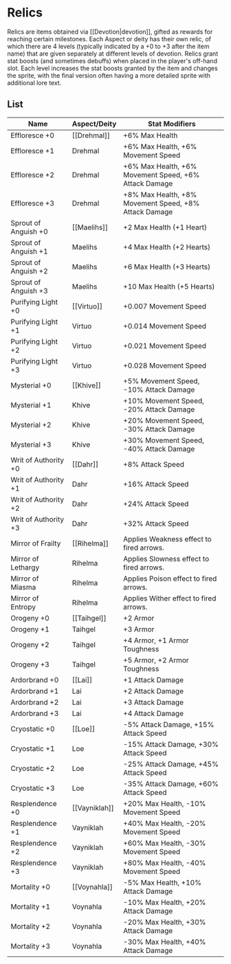 # Relics

Relics are items obtained via [[Devotion|devotion]], gifted as rewards for reaching certain milestones. Each Aspect or deity has their own relic, of which there are 4 levels (typically indicated by a +0 to +3 after the item name) that are given separately at different levels of devotion. Relics grant stat boosts (and sometimes debuffs) when placed in the player's off-hand slot. Each level increases the stat boosts granted by the item and changes the sprite, with the final version often having a more detailed sprite with additional lore text.

## List

| Name                 | Aspect/Deity  | Stat Modifiers                                        |
| -------------------- | ------------- | ----------------------------------------------------- |
| Effloresce +0        | [[Drehmal]]   | +6% Max Health                                        |
| Effloresce +1        | Drehmal       | +6% Max Health, +6% Movement Speed                    |
| Effloresce +2        | Drehmal       | +6% Max Health, +6% Movement Speed, +6% Attack Damage |
| Effloresce +3        | Drehmal       | +8% Max Health, +8% Movement Speed, +8% Attack Damage |
| Sprout of Anguish +0 | [[Maelihs]]   | +2 Max Health (+1 Heart)                              |
| Sprout of Anguish +1 | Maelihs       | +4 Max Health (+2 Hearts)                             |
| Sprout of Anguish +2 | Maelihs       | +6 Max Health (+3 Hearts)                             |
| Sprout of Anguish +3 | Maelihs       | +10 Max Health (+5 Hearts)                            |
| Purifying Light +0   | [[Virtuo]]    | +0.007 Movement Speed                                 |
| Purifying Light +1   | Virtuo        | +0.014 Movement Speed                                 |
| Purifying Light +2   | Virtuo        | +0.021 Movement Speed                                 |
| Purifying Light +3   | Virtuo        | +0.028 Movement Speed                                 |
| Mysterial +0         | [[Khive]]     | +5% Movement Speed, -10% Attack Damage                |
| Mysterial +1         | Khive         | +10% Movement Speed, -20% Attack Damage               |
| Mysterial +2         | Khive         | +20% Movement Speed, -30% Attack Damage               |
| Mysterial +3         | Khive         | +30% Movement Speed, -40% Attack Damage               |
| Writ of Authority +0 | [[Dahr]]      | +8% Attack Speed                                      |
| Writ of Authority +1 | Dahr          | +16% Attack Speed                                     |
| Writ of Authority +2 | Dahr          | +24% Attack Speed                                     |
| Writ of Authority +3 | Dahr          | +32% Attack Speed                                     |
| Mirror of Frailty    | [[Rihelma]]   | Applies Weakness effect to fired arrows.              |
| Mirror of Lethargy   | Rihelma       | Applies Slowness effect to fired arrows.              |
| Mirror of Miasma     | Rihelma       | Applies Poison effect to fired arrows.                |
| Mirror of Entropy    | Rihelma       | Applies Wither effect to fired arrows.                |
| Orogeny +0           | [[Taihgel]]   | +2 Armor                                              |
| Orogeny +1           | Taihgel       | +3 Armor                                              |
| Orogeny +2           | Taihgel       | +4 Armor, +1 Armor Toughness                          |
| Orogeny +3           | Taihgel       | +5 Armor, +2 Armor Toughness                          |
| Ardorbrand +0        | [[Lai]]       | +1 Attack Damage                                      |
| Ardorbrand +1        | Lai           | +2 Attack Damage                                      |
| Ardorbrand +2        | Lai           | +3 Attack Damage                                      |
| Ardorbrand +3        | Lai           | +4 Attack Damage                                      |
| Cryostatic +0        | [[Loe]]       | -5% Attack Damage, +15% Attack Speed                  |
| Cryostatic +1        | Loe           | -15% Attack Damage, +30% Attack Speed                 |
| Cryostatic +2        | Loe           | -25% Attack Damage, +45% Attack Speed                 |
| Cryostatic +3        | Loe           | -35% Attack Damage, +60% Attack Speed                 |
| Resplendence +0      | [[Vayniklah]] | +20% Max Health, -10% Movement Speed                  |
| Resplendence +1      | Vayniklah     | +40% Max Health, -20% Movement Speed                  |
| Resplendence +2      | Vayniklah     | +60% Max Health, -30% Movement Speed                  |
| Resplendence +3      | Vayniklah     | +80% Max Health, -40% Movement Speed                  |
| Mortality +0         | [[Voynahla]]  | -5% Max Health, +10% Attack Damage                    |
| Mortality +1         | Voynahla      | -10% Max Health, +20% Attack Damage                   |
| Mortality +2         | Voynahla      | -20% Max Health, +30% Attack Damage                   |
| Mortality +3         | Voynahla      | -30% Max Health, +40% Attack Damage                   |
